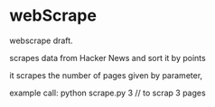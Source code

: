 ﻿# webScrape
webscrape draft.

scrapes data from Hacker News and sort it by points

it scrapes the number of pages given by parameter, 

example call:
		python scrape.py 3     // to scrap 3 pages
